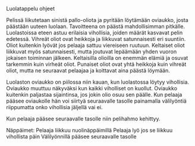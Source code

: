 Luolatappelu ohjeet

Pelissä liikutetaan sinistä pallo-oliota ja pyritään löytämään oviaukko,
josta päästään uuteen luolaan. Tavoitteena on päästä mahdollisimman pitkälle.
Luolastoissa eteen astuu erilaisia vihollisia, joiden määrät kasvavat pelin
edetessä. Vihreät oliot ovat heikkoja ja liikkuvat satunnaisesti eri suuntiin. 
Oliot kuitenkin lyövät jos pelaaja sattuu viereiseen ruutuun. Keltaiset oliot 
liikkuvat myös satunnaisesti, mutta joutuvat lepäämään yhden vuoron jokaisen 
toiminnan jälkeen. Keltaisilla olioilla on enemmän elämiä ja osuvat tarkemmin
kuin virheät oliot. Punaiset oliot ovat yhtä heikkoja kuin vihreät oliot, 
mutta ne seuraavat pelaajaa ja koittavat aina päästä löymään. 

Luolaston oviaukko on piilossa niin kauan, kun luolastossa löytyy vihollisia. 
Oviaukko muuttuu näkyväksi kun kaikki viholliset on kuollut. Oviaukko 
kuitenkin paljastaa sijaintinsa, jos jokin olio osuu sen päälle. Kun pelaaja 
pääsee oviaukolle hän voi siirtyä seuraavalle tasolle painamalla välilyöntiä
riippumatta onko vihollisia jäljellä vai ei.

Kun pelaaja pääsee seuraavalle tasolle niin pelihahmo kehittyy.

Näppäimet:
Pelaaja liikkuu nuolinäppäimillä
Pelaaja lyö jos se liikkuu vihollista päin
Välilyönnillä pääsee seuraavalle tasolle
